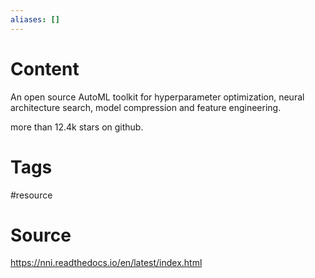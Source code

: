 ```yaml
---
aliases: []
---
```

# Content
An open source AutoML toolkit for hyperparameter optimization, neural architecture search, model compression and feature engineering.

more than 12.4k stars on github.

# Tags
#resource

# Source
https://nni.readthedocs.io/en/latest/index.html

